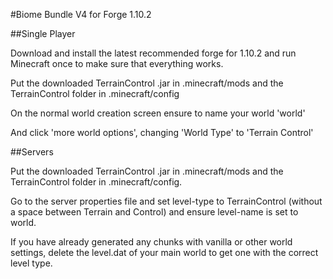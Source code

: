 #Biome Bundle V4 for Forge 1.10.2


##Single Player 

Download and install the latest recommended forge for 1.10.2 and run Minecraft once to make sure that everything works.

Put the downloaded TerrainControl .jar in .minecraft/mods and the TerrainControl folder in .minecraft/config

On the normal world creation screen ensure to name your world 'world'

And click 'more world options', changing 'World Type' to 'Terrain Control'

##Servers

Put the downloaded TerrainControl .jar in .minecraft/mods and the TerrainControl folder in .minecraft/config.

Go to the server properties file and set level-type to TerrainControl (without a space between Terrain and Control) and ensure level-name is set to world.

If you have already generated any chunks with vanilla or other world settings, delete the level.dat of your main world to get one with the correct level type.
